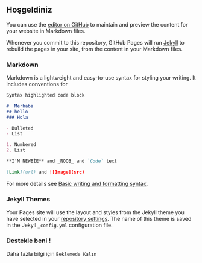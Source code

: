 ## Hoşgeldiniz 

You can use the [editor on GitHub](https://github.com/hexachain/hexachain.github.io/edit/main/README.md) to maintain and preview the content for your website in Markdown files.

Whenever you commit to this repository, GitHub Pages will run [Jekyll](https://jekyllrb.com/) to rebuild the pages in your site, from the content in your Markdown files.

### Markdown

Markdown is a lightweight and easy-to-use syntax for styling your writing. It includes conventions for

```markdown
Syntax highlighted code block

#  Merhaba 
## hello 
### Hola

- Bulleted
- List

1. Numbered
2. List

**I'M NEWBİE** and _NOOB_ and `Code` text

[Link](url) and ![Image](src)
```

For more details see [Basic writing and formatting syntax](https://docs.github.com/en/github/writing-on-github/getting-started-with-writing-and-formatting-on-github/basic-writing-and-formatting-syntax).

### Jekyll Themes

Your Pages site will use the layout and styles from the Jekyll theme you have selected in your [repository settings](https://github.com/hexachain/hexachain.github.io/settings/pages). The name of this theme is saved in the Jekyll `_config.yml` configuration file.

### Destekle beni !
Daha fazla bilgi için `Beklemede Kalın `
